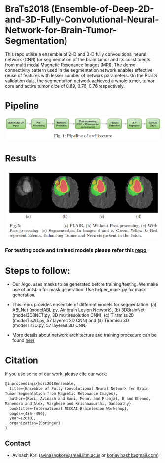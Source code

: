 # BraTs2018 (Ensemble-of-Deep-2D-and-3D-Fully-Convolutional-Neural-Network-for-Brain-Tumor-Segmentation)

This repo utilize a ensemble of 2-D and 3-D fully convoultional neural network (CNN) for segmentation of the brain tumor and its constituents from multi modal Magnetic Resonance Images (MRI). The dense connectivity pattern used in the segmentation network enables effective reuse of features with lesser number of network parameters. On the BraTS validation data, the segmentation network achieved a whole tumor, tumor core and active tumor dice of 0.89, 0.76, 0.76 respectively.

# Pipeline
![pipeline](./imgs/pipeline.png)

# Results
![Results](./imgs/results.png)

### For testing code and trained models please refer this [repo](https://github.com/koriavinash1/DeepBrainSeg)


# Steps to follow:

+ Our Algo. uses masks to be generated before training/testing. We make use of antsbin for mask generation. Use helper_mask.py for mask generation.

+ This repo. provides ensemble of different models for segmentation. (a) ABLNet (modelABL.py, Air brain Lesion Network), (b) 3DBrainNet (model3DBNET.py, 3D multiresolution CNN), (c) Tiramisu2D (modelTis2D.py, 57 layered 2D CNN) and (d) Tiramisu 3D (modelTir3D.py, 57 layered 3D CNN)

+ More details about network architecture and training procedure can be found [here](https://github.com/koriavinash1/DeepBrainSeg.git)

# Citation

If you use some of our work, please cite our work:

```
@inproceedings{kori2018ensemble,
  title={Ensemble of Fully Convolutional Neural Network for Brain Tumor Segmentation from Magnetic Resonance Images},
  author={Kori, Avinash and Soni, Mehul and Pranjal, B and Khened, Mahendra and Alex, Varghese and Krishnamurthi, Ganapathy},
  booktitle={International MICCAI Brainlesion Workshop},
  pages={485--496},
  year={2018},
  organization={Springer}
}
``` 
## Contact 

* Avinash Kori (avinashgkori@smail.iitm.ac.in or koriavinash1@gmail.com)

